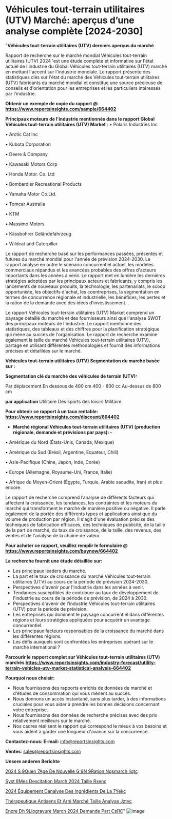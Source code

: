 # Véhicules tout-terrain utilitaires (UTV) Marché: aperçus d’une analyse complète [2024-2030]

"<strong>Véhicules tout-terrain utilitaires (UTV) derniers aperçus du marché</strong>

Rapport de recherche sur le marché mondial Véhicules tout-terrain utilitaires (UTV) 2024 'est une étude complète et informative sur l'état actuel de l'industrie du Global Véhicules tout-terrain utilitaires (UTV) marché en mettant l'accent sur l'industrie mondiale. Le rapport présente des statistiques clés sur l'état du marché des Véhicules tout-terrain utilitaires (UTV) fabricants du marché mondial et constitue une source précieuse de conseils et d'orientation pour les entreprises et les particuliers intéressés par l'industrie.

<strong>Obtenir un exemple de copie du rapport @ <a href=https://www.reportsinsights.com/sample/664402>https://www.reportsinsights.com/sample/664402</a></strong>

<strong>Principaux moteurs de l'industrie mentionnés dans le rapport Global Véhicules tout-terrain utilitaires (UTV) Market</strong> :
• Polaris Industries Inc

• Arctic Cat Inc

• Kubota Corporation

• Deere & Company

• Kawasaki Motors Corp

• Honda Motor. Co. Ltd

• Bombardier Recreational Products

• Yamaha Motor Co.Ltd.

• Tomcar Australia

• KTM

• Massimo Motors

• Kässbohrer Geländefahrzeug

• Wildcat and Caterpillar.

Le rapport de recherche basé sur les performances passées, présentes et futures du marché mondial pour l'année de prévision 2024-2030. Le rapport analyse en outre le scénario concurrentiel actuel, les modèles commerciaux répandus et les avancées probables des offres d'acteurs importants dans les années à venir. Le rapport met en lumière les dernières stratégies adoptées par les principaux acteurs et fabricants, y compris les lancements de nouveaux produits, la technologie, les partenariats, le scoop opportuniste, les objectifs d'achat, les coentreprises, la segmentation en termes de concurrence régionale et industrielle, les bénéfices, les pertes et la ration de la demande avec des idées d'investissement. .

Le rapport Véhicules tout-terrain utilitaires (UTV) Market comprend un paysage détaillé du marché et des fournisseurs ainsi que l'analyse SWOT des principaux moteurs de l'industrie. Le rapport mentionne des statistiques, des tableaux et des chiffres pour la planification stratégique qui mène au succès de l'organisation. Le rapport de recherche examine également la taille du marché Véhicules tout-terrain utilitaires (UTV), partage en utilisant différentes méthodologies et fournit des informations précises et détaillées sur le marché.

<strong>Véhicules tout-terrain utilitaires (UTV) Segmentation du marché basée sur :</strong>

<strong> Segmentation clé du marché des véhicules de terrain (UTV): </strong>

Par déplacement
En dessous de 400 cm
400 - 800 cc
Au-dessus de 800 cm

<strong> par application </strong>
Utilitaire
Des sports
des loisirs
Militaire

<strong>Pour obtenir ce rapport à un taux rentable: <a href=https://www.reportsinsights.com/discount/664402>https://www.reportsinsights.com/discount/664402</a></strong>
<ul>
  <li><strong>Marché régional Véhicules tout-terrain utilitaires (UTV) (production régionale, demande et prévisions par pays): -</strong></li>
</ul>
• Amérique du Nord (États-Unis, Canada, Mexique)

• Amérique du Sud (Brésil, Argentine, Equateur, Chili)

• Asie-Pacifique (Chine, Japon, Inde, Corée)

• Europe (Allemagne, Royaume-Uni, France, Italie)

• Afrique du Moyen-Orient (Égypte, Turquie, Arabie saoudite, Iran) et plus encore.

Le rapport de recherche comprend l’analyse de différents facteurs qui affectent la croissance, les tendances, les contraintes et les moteurs du marché qui transforment le marché de manière positive ou négative. Il parle également de la portée des différents types et applications ainsi que du volume de production par région. Il s'agit d'une évaluation précise des techniques de fabrication efficaces, des techniques de publicité, de la taille de la part de marché, du taux de croissance, de la taille, des revenus, des ventes et de l'analyse de la chaîne de valeur.

<strong>Pour acheter ce rapport, veuillez remplir le formulaire @   <a href=https://www.reportsinsights.com/buynow/664402>https://www.reportsinsights.com/buynow/664402</a></strong>

<strong>La recherche fournit une étude détaillée sur:</strong>
<ul>
  <li>Les principaux leaders du marché.</li>
  <li>La part et le taux de croissance du marché Véhicules tout-terrain utilitaires (UTV) au cours de la période de prévision 2024-2030.</li>
  <li>Perspectives d'avenir pour l'industrie dans les années à venir.</li>
  <li>Tendances susceptibles de contribuer au taux de développement de l'industrie au cours de la période de prévision, de 2024 à 2030.</li>
  <li>Perspectives d'avenir de l'industrie Véhicules tout-terrain utilitaires (UTV) pour la période de prévision.</li>
  <li>Les entreprises qui dominent le paysage concurrentiel dans différentes régions et leurs stratégies appliquées pour acquérir un avantage concurrentiel.</li>
  <li>Les principaux facteurs responsables de la croissance du marché dans les différentes régions.</li>
  <li>Les défis auxquels sont confrontées les entreprises opérant sur le marché international ?</li>
</ul>

<strong>Parcourir le rapport complet sur Véhicules tout-terrain utilitaires (UTV) marchés <a href=https://www.reportsinsights.com/industry-forecast/utility-terrain-vehicles-utv-market-statistical-analysis-664402>https://www.reportsinsights.com/industry-forecast/utility-terrain-vehicles-utv-market-statistical-analysis-664402</a></strong>

<strong>Pourquoi nous choisir:</strong>
<ul>
  <li>Nous fournissons des rapports enrichis de données de marché et d'études de consommation qui vous mènent au succès.</li>
  <li>Nous donnons un accès instantané, sans plus tarder, à des informations cruciales pour vous aider à prendre les bonnes décisions concernant votre entreprise.</li>
  <li>Nous fournissons des données de recherche précises avec des prix relativement meilleurs sur le marché.</li>
  <li>Nos cadres réalisent le rapport qui correspond le mieux à vos besoins et vous aident à garder une longueur d'avance sur la concurrence.</li>
</ul>
<strong>Contactez-nous:
</strong><strong>E-mail:</strong> <a href=mailto:info@reportsinsights.com>info@reportsinsights.com</a>

<strong>Ventes</strong>: <a href=mailto:sales@reportsinsights.com>sales@reportsinsights.com</a>

<strong>Unsere anderen Berichte</strong>

<a href=https://www.linkedin.com/pulse/2024-s%C3%A9quen%C3%A7age-de-nouvelle-g%C3%A9n%C3%A9ration-ngsmarch%C3%A9-iigtc/>2024 S 9Quen 7Age De Nouvelle G 9N 9Ration Ngsmarch Iigtc</a>

<a href=https://www.linkedin.com/pulse/syst%C3%A8mes-dexcitation-march%C3%A9-2024-taille-rxenc/>Syst 8Mes Dexcitation March 2024 Taille Rxenc</a>

<a href=https://www.linkedin.com/pulse/2024-équipement-danalyse-des-ingrédients-de-la-7yekc/>2024 Équipement Danalyse Des Ingrédients De La 7Yekc</a>

<a href=https://www.linkedin.com/pulse/thérapeutique-antisens-et-arni-marché-taille-analyse-jztvc/>Thérapeutique Antisens Et Arni Marché Taille Analyse Jztvc</a>

<a href=https://www.linkedin.com/pulse/encre-dh%C3%A9liogravure-march%C3%A9-2024-demande-part-csl1c/>Encre Dh 9Liogravure March 2024 Demande Part Csl1C</a>"
![image](https://github.com/daminid12/RImarketdynamics/assets/158430485/02a71eb0-be32-42a1-87b2-8ecd3a58ea16)
